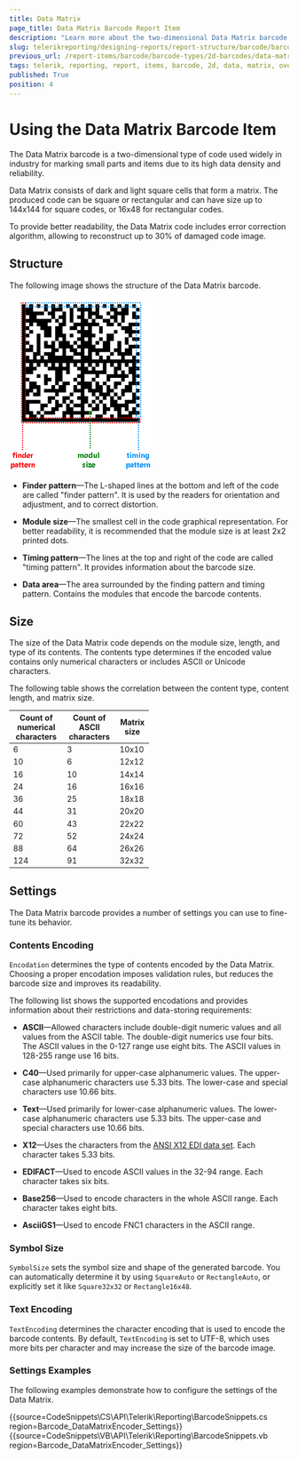 ```yaml
---
title: Data Matrix
page_title: Data Matrix Barcode Report Item
description: "Learn more about the two-dimensional Data Matrix barcode type supported by the Telerik Reporting Barcode report item."
slug: telerikreporting/designing-reports/report-structure/barcode/barcode-types/2d-barcodes/data-matrix/overview
previous_url: /report-items/barcode/barcode-types/2d-barcodes/data-matrix/settings, /report-items/barcode/barcode-types/2d-barcodes/data-matrix/overview, /report-items-barcode-datamatrix-visual-structure
tags: telerik, reporting, report, items, barcode, 2d, data, matrix, overview, settings
published: True
position: 4
---
```


<style>
    table {
        width: 50% !important;
    } 
</style>

# Using the Data Matrix Barcode Item

The Data Matrix barcode is a two-dimensional type of code used widely in industry for marking small parts and items due to its high data density and reliability.

Data Matrix consists of dark and light square cells that form a matrix. The produced code can be square or rectangular and can have size up to 144x144 for square codes, or 16x48 for rectangular codes.

To provide better readability, the Data Matrix code includes error correction algorithm, allowing to reconstruct up to 30% of damaged code image.

## Structure

The following image shows the structure of the Data Matrix barcode.

![The Structure of the Data Matrix Barcode](images/Barcodes/barcode-datamatrix-structure.png)

- **Finder pattern**&mdash;The L-shaped lines at the bottom and left of the code are called "finder pattern". It is used by the readers for orientation and adjustment, and to correct distortion.

- **Module size**&mdash;The smallest cell in the code graphical representation. For better readability, it is recommended that the module size is at least 2x2 printed dots.

- **Timing pattern**&mdash;The lines at the top and right of the code are called "timing pattern". It provides information about the barcode size.

- **Data area**&mdash;The area surrounded by the finding pattern and timing pattern. Contains the modules that encode the barcode contents.

## Size

The size of the Data Matrix code depends on the module size, length, and type of its contents. The contents type determines if the encoded value contains only numerical characters or includes ASCII or Unicode characters.

The following table shows the correlation between the content type, content length, and matrix size.

| Count of numerical characters | Count of ASCII characters | Matrix size |
| ----------------------------- | ------------------------- | ----------- |
| 6                             | 3                         | 10x10       |
| 10                            | 6                         | 12x12       |
| 16                            | 10                        | 14x14       |
| 24                            | 16                        | 16x16       |
| 36                            | 25                        | 18x18       |
| 44                            | 31                        | 20x20       |
| 60                            | 43                        | 22x22       |
| 72                            | 52                        | 24x24       |
| 88                            | 64                        | 26x26       |
| 124                           | 91                        | 32x32       |

## Settings

The Data Matrix barcode provides a number of settings you can use to fine-tune its behavior.

### Contents Encoding

`Encodation` determines the type of contents encoded by the Data Matrix. Choosing a proper encodation imposes validation rules, but reduces the barcode size and improves its readability.

The following list shows the supported encodations and provides information about their restrictions and data-storing requirements:

- **ASCII**&mdash;Allowed characters include double-digit numeric values and all values from the ASCII table. The double-digit numerics use four bits. The ASCII values in the 0-127 range use eight bits. The ASCII values in 128-255 range use 16 bits.

- **C40**&mdash;Used primarily for upper-case alphanumeric values. The upper-case alphanumeric characters use 5.33 bits. The lower-case and special characters use 10.66 bits.

- **Text**&mdash;Used primarily for lower-case alphanumeric values. The lower-case alphanumeric characters use 5.33 bits. The upper-case and special characters use 10.66 bits.

- **X12**&mdash;Uses the characters from the [ANSI X12 EDI data set](https://edi3.dicentral.com/ansi-x12). Each character takes 5.33 bits.

- **EDIFACT**&mdash;Used to encode ASCII values in the 32-94 range. Each character takes six bits.

- **Base256**&mdash;Used to encode characters in the whole ASCII range. Each character takes eight bits.

- **AsciiGS1**&mdash;Used to encode FNC1 characters in the ASCII range.

### Symbol Size

`SymbolSize` sets the symbol size and shape of the generated barcode. You can automatically determine it by using `SquareAuto` or `RectangleAuto`, or explicitly set it like `Square32x32` or `Rectangle16x48`.

### Text Encoding

`TextEncoding` determines the character encoding that is used to encode the barcode contents. By default, `TextEncoding` is set to UTF-8, which uses more bits per character and may increase the size of the barcode image.

### Settings Examples

The following examples demonstrate how to configure the settings of the Data Matrix.

{{source=CodeSnippets\CS\API\Telerik\Reporting\BarcodeSnippets.cs region=Barcode_DataMatrixEncoder_Settings}}
{{source=CodeSnippets\VB\API\Telerik\Reporting\BarcodeSnippets.vb region=Barcode_DataMatrixEncoder_Settings}}
